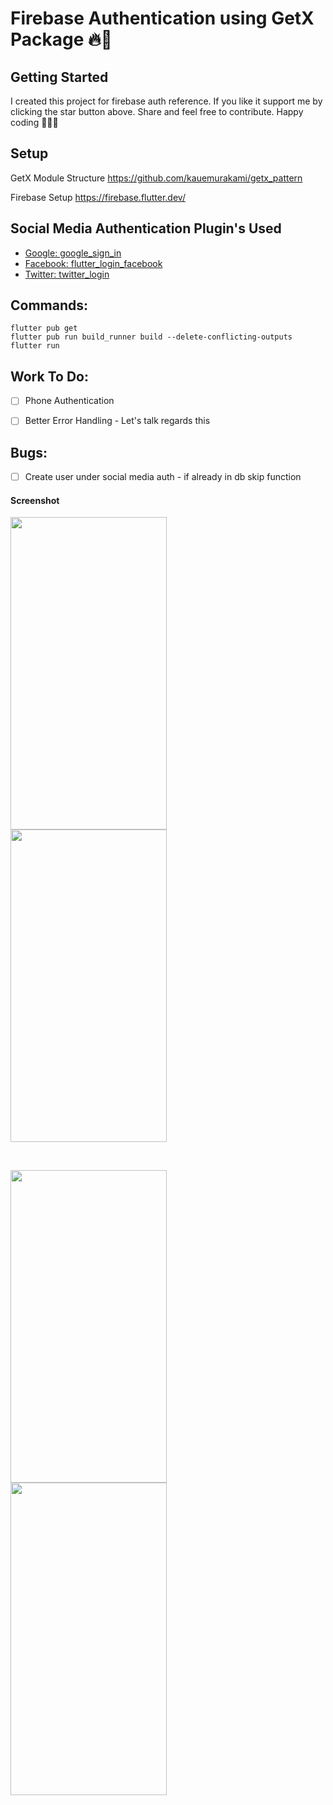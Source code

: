 # Firebase Authentication using GetX Package 🔥🚀


## Getting Started

I created this project for firebase auth reference. If you like it support me by clicking the star button above. Share and feel free to contribute. Happy coding 💖🎉✨


## Setup

GetX Module Structure
https://github.com/kauemurakami/getx_pattern

Firebase Setup
https://firebase.flutter.dev/


## Social Media Authentication Plugin's Used

- [Google: google_sign_in](https://pub.dev/packages/google_sign_in)
- [Facebook: flutter_login_facebook](https://pub.dev/packages/flutter_login_facebook)
- [Twitter: twitter_login](https://pub.dev/packages?q=twitter_login)


## Commands: 
```
flutter pub get
flutter pub run build_runner build --delete-conflicting-outputs
flutter run 
```

## Work To Do:  
- [ ] Phone Authentication
- [ ] Better Error Handling - Let's talk regards this 


## Bugs: 
- [ ] Create user under social media auth - if already in db skip function


#### Screenshot

<kbd><img src="https://github.com/jaasaria/flutter.FH2019/blob/master/sreenshots/gif.gif?raw=true" width="250" height="500"> </kbd>
<kbd><img src="https://github.com/jaasaria/flutter.FH2019/blob/master/sreenshots/face_detection.gif?raw=true" width="250" height="500"> </kbd>

<br>

<kbd><img src="https://github.com/jaasaria/flutter.FH2019/blob/master/sreenshots/gif.gif?raw=true" width="250" height="500"> </kbd>
<kbd><img src="https://github.com/jaasaria/flutter.FH2019/blob/master/sreenshots/face_detection.gif?raw=true" width="250" height="500"> </kbd>


